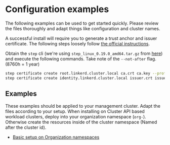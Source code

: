 # Configuration examples

The following examples can be used to get started quickly. Please review the files thoroughly and adapt things like configuration and cluster names.

A successful install will require you to generate a trust anchor and issuer certificate. The following steps loosely follow [the official instructions](https://linkerd.io/2.12/tasks/generate-certificates/).

Obtain the `step` cli (we're using `step_linux_0.19.0_amd64.tar.gz` from [here](https://github.com/smallstep/cli/releases/tag/v0.19.0)) and execute the following commands. Take note of the `--not-after` flag. (8760h = 1 year)

```bash
step certificate create root.linkerd.cluster.local ca.crt ca.key --profile root-ca --no-password --insecure --not-after=8760h
step certificate create identity.linkerd.cluster.local issuer.crt issuer.key --profile intermediate-ca --not-after=8760h --no-password --insecure --ca ca.crt --ca-key ca.key
```

## Examples

These examples should be applied to your management cluster. Adapt the files according to your setup. When installing on Cluster API based workload clusters, deploy into your organization namespace (`org-`). Otherwise create the resources inside of the cluster namespace (Named after the cluster id).

- [Basic setup on Organization namespaces](https://github.com/giantswarm/linkerd-bundle/blob/main/examples/basic-org-ns.yaml)
